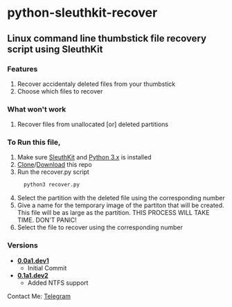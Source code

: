 # python-sleuthkit-recover

## Linux command line thumbstick file recovery script using SleuthKit

### Features
1. Recover accidentaly deleted files from your thumbstick
1. Choose which files to recover

### What won't work
1. Recover files from unallocated [or] deleted partitions

### To Run this file,
1. Make sure [SleuthKit](https://www.sleuthkit.org/sleuthkit/download.php "SleuthKit download page") and [Python 3.x](https://www.python.org/downloads/ "Python download page") is installed
1. [Clone](https://github.com/Deepak710/python-sleuthkit-recover.git)/[Download](https://github.com/Deepak710/python-sleuthkit-recover/archive/master.zip) this repo
1. Run the recover.py script
    ```cmd
      python3 recover.py
    ```
1. Select the partition with the deleted file using the corresponding number
1. Give a name for the temporary image of the partiton that will be created. This file will be as large as the partition. THIS PROCESS WILL TAKE TIME. DON'T PANIC!
1. Select the file to recover using the corresponding number

### Versions
* **[0.0a1.dev1](https://github.com/Deepak710/python-sleuthkit-recover/tree/0.0a1.dev1)**
  * Initial Commit
* **[0.1a1.dev2](https://github.com/Deepak710/python-sleuthkit-recover/tree/0.1a1.dev2)**
  * Added NTFS support

Contact Me: [Telegram](https://t.me/AzorAhoy)
